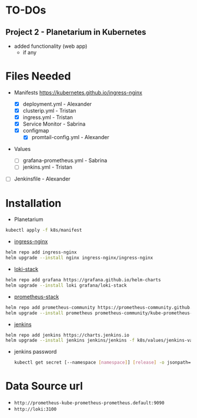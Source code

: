 # TO-DOs

## Project 2 - Planetarium in Kubernetes

- added functionality (web app)
  - if any

# Files Needed

- Manifests
  https://kubernetes.github.io/ingress-nginx

  - [x] deployment.yml - Alexander
  - [x] clusterip.yml - Tristan
  - [x] ingress.yml - Tristan
  - [x] Service Monitor - Sabrina
  - [x] configmap
    - [x] promtail-config.yml - Alexander

- Values

  - [ ] grafana-prometheus.yml - Sabrina
  - [ ] jenkins.yml - Tristan

- [ ] Jenkinsfile - Alexander

# Installation

- Planetarium

```bash
kubectl apply -f k8s/manifest
```

- [ingress-nginx](https://github.com/kubernetes/ingress-nginx/tree/main/charts/ingress-nginx)

```bash
helm repo add ingress-nginx
helm upgrade --install nginx ingress-nginx/ingress-nginx
```

- [loki-stack](https://github.com/grafana/helm-charts/tree/main/charts/loki-stack)

```bash
helm repo add grafana https://grafana.github.io/helm-charts
helm upgrade --install loki grafana/loki-stack
```

- [prometheus-stack](https://github.com/prometheus-community/helm-charts/tree/main/charts/kube-prometheus-stack)

```bash
helm repo add prometheus-community https://prometheus-community.github.io/helm-charts
helm upgrade --install prometheus prometheus-community/kube-prometheus-stack -f k8s/values/prometheus-grafana-values.yml
```

- [jenkins](https://github.com/jenkinsci/helm-charts/tree/main/charts/jenkins)

```bash
helm repo add jenkins https://charts.jenkins.io
helm upgrade --install jenkins jenkins/jenkins -f k8s/values/jenkins-values.yml
```

- jenkins password

  ```bash
  kubectl get secret [--namespace [namespace]] [release] -o jsonpath="{.data.jenkins-admin-password}" | base64 --decode ; echo
  ```

# Data Source url

- `http://prometheus-kube-prometheus-prometheus.default:9090`
- `http://loki:3100`
